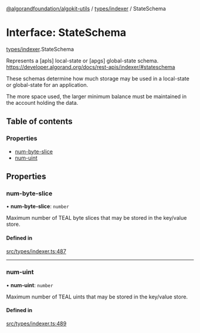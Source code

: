 [@algorandfoundation/algokit-utils](../README.md) / [types/indexer](../modules/types_indexer.md) / StateSchema

# Interface: StateSchema

[types/indexer](../modules/types_indexer.md).StateSchema

Represents a [apls] local-state or [apgs] global-state schema.
https://developer.algorand.org/docs/rest-apis/indexer/#stateschema

These schemas determine how much storage may be used in a local-state or global-state for an application.

The more space used, the larger minimum balance must be maintained in the account holding the data.

## Table of contents

### Properties

- [num-byte-slice](types_indexer.StateSchema.md#num-byte-slice)
- [num-uint](types_indexer.StateSchema.md#num-uint)

## Properties

### num-byte-slice

• **num-byte-slice**: `number`

Maximum number of TEAL byte slices that may be stored in the key/value store.

#### Defined in

[src/types/indexer.ts:487](https://github.com/joe-p/algokit-utils-ts/blob/main/src/types/indexer.ts#L487)

___

### num-uint

• **num-uint**: `number`

Maximum number of TEAL uints that may be stored in the key/value store.

#### Defined in

[src/types/indexer.ts:489](https://github.com/joe-p/algokit-utils-ts/blob/main/src/types/indexer.ts#L489)
